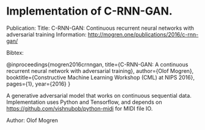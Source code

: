 # Implementation of C-RNN-GAN.

Publication:
Title: C-RNN-GAN: Continuous recurrent neural networks with adversarial training
Information: http://mogren.one/publications/2016/c-rnn-gan/

Bibtex:

@inproceedings{mogren2016crnngan, 
  title={C-RNN-GAN: A continuous recurrent neural network with adversarial training}, 
  author={Olof Mogren}, 
  booktitle={Constructive Machine Learning Workshop (CML) at NIPS 2016}, 
  pages={1}, 
  year={2016}
}


A generative adversarial model that works on continuous sequential data.
Implementation uses Python and Tensorflow, and depends on
https://github.com/vishnubob/python-midi for MIDI file IO.

Author: Olof Mogren

